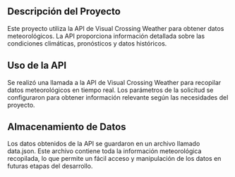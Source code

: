 ## Descripción del Proyecto  
Este proyecto utiliza la API de Visual Crossing Weather para obtener datos meteorológicos. La API proporciona información detallada sobre las condiciones climáticas, pronósticos y datos históricos.  

## Uso de la API  
Se realizó una llamada a la API de Visual Crossing Weather para recopilar datos meteorológicos en tiempo real. Los parámetros de la solicitud se configuraron para obtener información relevante según las necesidades del proyecto.  

## Almacenamiento de Datos
Los datos obtenidos de la API se guardaron en un archivo llamado data.json. Este archivo contiene toda la información meteorológica recopilada, lo que permite un fácil acceso y manipulación de los datos en futuras etapas del desarrollo.